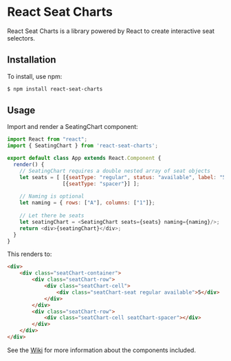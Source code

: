 # React Seat Charts
React Seat Charts is a library powered by React to create interactive seat selectors.

## Installation
To install, use npm:
```bash
$ npm install react-seat-charts
```

## Usage
Import and render a SeatingChart component:
```javascript
import React from "react";
import { SeatingChart } from 'react-seat-charts';

export default class App extends React.Component {
  render() {
  	// SeatingChart requires a double nested array of seat objects
	let seats = [ [{seatType: "regular", status: "available", label: "5"}],
				  [{seatType: "spacer"}] ];
	
	// Naming is optional
	let naming = { rows: ["A"], columns: ["1"]};
    
    // Let there be seats
    let seatingChart = <SeatingChart seats={seats} naming={naming}/>;
    return <div>{seatingChart}</div>;
  }
}
```
This renders to:
```html
<div>
	<div class="seatChart-container">
		<div class="seatChart-row">
			<div class="seatChart-cell">
				<div class="seatChart-seat regular available">5</div>
			</div>
		</div>
		<div class="seatChart-row">
			<div class="seatChart-cell seatChart-spacer"></div>
		</div>
	</div>
</div>
```

See the [Wiki](https://github.com/justinrubek/react-seat-charts/wiki) for more information about the components included.

